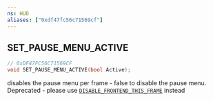 ```yaml
---
ns: HUD
aliases: ["0xdf47fc56c71569cf"]
---
```

## SET_PAUSE_MENU_ACTIVE

```c
// 0xDF47FC56C71569CF
void SET_PAUSE_MENU_ACTIVE(bool Active);
```

disables the pause menu per frame - false to disable the pause menu. Deprecated - please use [`DISABLE_FRONTEND_THIS_FRAME`](#_0x6D3465A73092F0E6) instead

